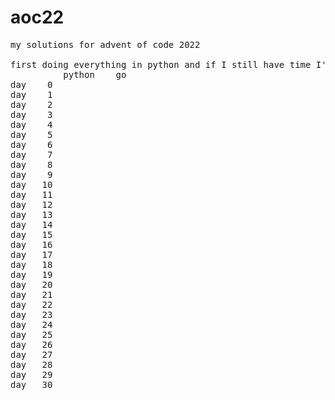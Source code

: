 # aoc22
<pre>
my solutions for advent of code 2022

first doing everything in python and if I still have time I'll also try to in go    
          python    go
day    0   
day    1            
day    2   
day    3      
day    4   
day    5   
day    6   
day    7   
day    8   
day    9   
day   10   
day   11   
day   12   
day   13   
day   14   
day   15   
day   16   
day   17   
day   18   
day   19   
day   20   
day   21   
day   22   
day   23   
day   24   
day   25   
day   26   
day   27   
day   28   
day   29   
day   30   
</pre>
